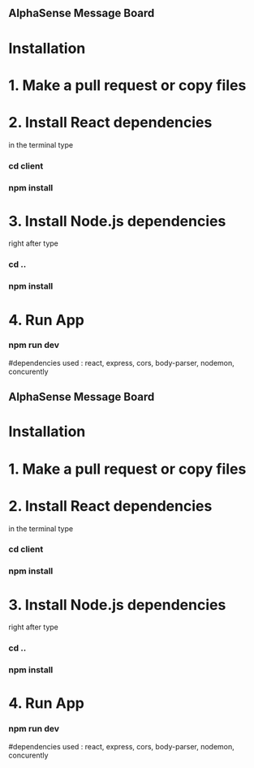 ## AlphaSense Message Board

# Installation

# 1. Make a pull request or copy files
# 2. Install React dependencies

in the terminal type
### cd client
### npm install

# 3. Install Node.js dependencies
right after type
### cd ..
### npm install

# 4. Run App
### npm run dev


#dependencies used : react, express, cors, body-parser, nodemon, concurently
## AlphaSense Message Board

# Installation

# 1. Make a pull request or copy files
# 2. Install React dependencies

in the terminal type
### cd client
### npm install

# 3. Install Node.js dependencies
right after type
### cd ..
### npm install

# 4. Run App
### npm run dev


#dependencies used : react, express, cors, body-parser, nodemon, concurently
